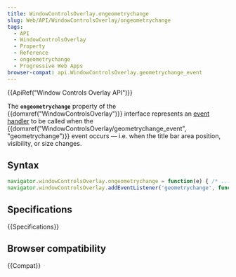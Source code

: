 ```yaml
---
title: WindowControlsOverlay.ongeometrychange
slug: Web/API/WindowControlsOverlay/ongeometrychange
tags:
  - API
  - WindowControlsOverlay
  - Property
  - Reference
  - ongeometrychange
  - Progressive Web Apps
browser-compat: api.WindowControlsOverlay.geometrychange_event
---
```

{{ApiRef("Window Controls Overlay API")}}

The **`ongeometrychange`** property of the {{domxref("WindowControlsOverlay")}} interface represents an [event handler](/en-US/docs/Web/Events/Event_handlers) to be called when the {{domxref("WindowControlsOverlay/geometrychange_event", "geometrychange")}} event occurs — i.e. when the title bar area position, visibility, or size changes.

## Syntax

```js
navigator.windowControlsOverlay.ongeometrychange = function(e) { /* ... */ };
navigator.windowControlsOverlay.addEventListener('geometrychange', function(e) { /* ... */ });
```

## Specifications

{{Specifications}}

## Browser compatibility

{{Compat}}

